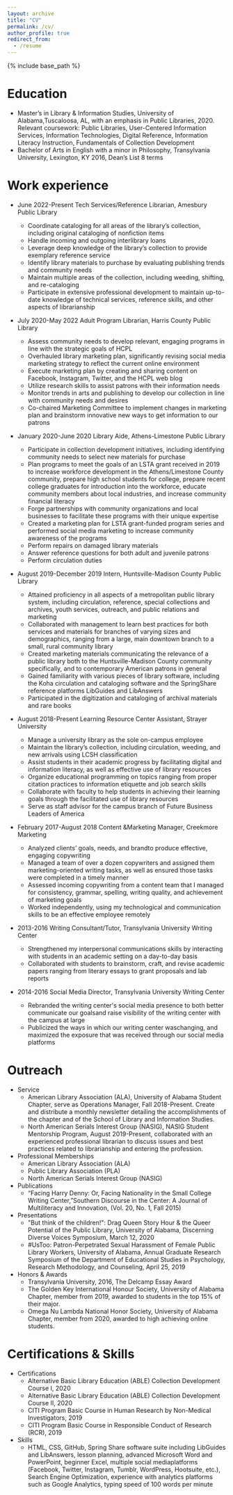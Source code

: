 ```yaml
---
layout: archive
title: "CV"
permalink: /cv/
author_profile: true
redirect_from:
  - /resume
---
```


{% include base_path %}

Education
======
* Master’s in Library & Information Studies, University of Alabama,Tuscaloosa, AL, with an emphasis in Public Libraries, 2020. Relevant coursework: Public Libraries, User-Centered Information Services, Information Technologies, Digital Reference, Information Literacy Instruction, Fundamentals of Collection Development
* Bachelor of Arts in English with a minor in Philosophy, Transylvania University, Lexington, KY 2016, Dean’s List 8 terms

Work experience
======
* June 2022-Present Tech Services/Reference Librarian, Amesbury Public Library
  * Coordinate cataloging for all areas of the library’s collection, including original cataloging of nonfiction items
  * Handle incoming and outgoing interlibrary loans
  * Leverage deep knowledge of the library’s collection to provide exemplary reference service
  * Identify library materials to purchase by evaluating publishing trends and community needs
  * Maintain multiple areas of the collection, including weeding, shifting, and re-cataloging
  * Participate in extensive professional development to maintain up-to-date knowledge of technical services, reference skills, and other aspects of librarianship

* July 2020-May 2022 Adult Program Librarian, Harris County Public Library
  * Assess community needs to develop relevant, engaging programs in line with the strategic goals of HCPL
  * Overhauled library marketing plan, significantly revising social media marketing strategy to reflect the current online environment
  * Execute marketing plan by creating and sharing content on Facebook, Instagram, Twitter, and the HCPL web blog
  * Utilize research skills to assist patrons with their information needs
  * Monitor trends in arts and publishing to develop our collection in line with community needs and desires
  * Co-chaired Marketing Committee to implement changes in marketing plan and brainstorm innovative new ways to get information to our patrons 

* January 2020-June 2020 Library Aide, Athens-Limestone Public Library
  * Participate in collection development initiatives, including identifying community needs to select new materials for purchase
  * Plan programs to meet the goals of an LSTA grant received in 2019 to increase workforce development in the Athens/Limestone County community, prepare high school students for college, prepare recent college graduates for introduction into the workforce, educate community members about local industries, and increase community financial literacy
  * Forge partnerships with community organizations and local businesses to facilitate these programs with their unique expertise
  * Created a marketing plan for LSTA grant-funded program series and performed social media marketing to increase community awareness of the programs
  * Perform repairs on damaged library materials
  * Answer reference questions for both adult and juvenile patrons
  * Perform circulation duties

* August 2019-December 2019 Intern, Huntsville-Madison County Public Library
  * Attained proficiency in all aspects of a metropolitan public library system, including circulation, reference, special collections and archives, youth services, outreach, and public relations and marketing
  * Collaborated with management to learn best practices for both services and materials for branches of varying sizes and demographics, ranging from a large, main downtown branch to a small, rural community library
  * Created marketing materials communicating the relevance of a public library both to the Huntsville-Madison County community specifically, and to contemporary American patrons in general
  * Gained familiarity with various pieces of library software, including the Koha circulation and cataloging software and the SpringShare reference platforms LibGuides and LibAnswers
  * Participated in the digitization and cataloging of archival materials and rare books

* August 2018-Present Learning Resource Center Assistant, Strayer University
  * Manage a university library as the sole on-campus employee
  * Maintain the library’s collection, including circulation, weeding, and new arrivals using LCSH classification
  * Assist students in their academic progress by facilitating digital and information literacy, as well as effective use of library resources
  * Organize educational programming on topics ranging from proper citation practices to information etiquette and job search skills
  * Collaborate with faculty to help students in achieving their learning goals through the facilitated use of library resources
  * Serve as staff advisor for the campus branch of Future Business Leaders of America

* February 2017-August 2018 Content &Marketing Manager, Creekmore Marketing
  * Analyzed clients’ goals, needs, and brandto produce effective, engaging copywriting
  * Managed a team of over a dozen copywriters and assigned them marketing-oriented writing tasks, as well as ensured those tasks were completed in a timely manner
  * Assessed incoming copywriting from a content team that I managed for consistency, grammar, spelling, writing quality, and achievement of marketing goals
  * Worked independently, using my technological and communication skills to be an effective employee remotely
  
* 2013-2016 Writing Consultant/Tutor, Transylvania University Writing Center
  * Strengthened my interpersonal communications skills by interacting with students in an academic setting on a day-to-day basis
  * Collaborated with students to brainstorm, craft, and revise academic papers ranging from literary essays to grant proposals and lab reports
  
* 2014-2016 Social Media Director, Transylvania University Writing Center
  * Rebranded the writing center's social media presence to both better communicate our goalsand raise visibility of the writing center with the campus at large
  * Publicized the ways in which our writing center waschanging, and maximized the exposure that was received through our social media platforms
  
Outreach
======
* Service
  * American Library Association (ALA), University of Alabama Student Chapter, serve as Operations Manager, Fall 2018-Present. Create and distribute a monthly newsletter detailing the accomplishments of the chapter and of the School of Library and Information Studies.
  * North American Serials Interest Group (NASIG), NASIG Student Mentorship Program, August 2019-Present, collaborated with an experienced professional librarian to discuss issues and best practices related to librarianship and entering the profession.
* Professional Memberships
  * American Library Association (ALA)
  * Public Library Association (PLA)
  * North American Serials Interest Group (NASIG)
* Publications
  * “Facing Harry Denny: Or, Facing Nationality in the Small College Writing Center,”Southern Discourse in the Center: A Journal of Multiliteracy and Innovation, (Vol. 20, No. 1, Fall 2015)
* Presentations
  * "But think of the children!": Drag Queen Story Hour & the Queer Potential of the Public Library, University of Alabama, Discerning Diverse Voices Symposium, March 12, 2020
  * #UsToo: Patron-Perpetrated Sexual Harassment of Female Public Library Workers, University of Alabama, Annual Graduate Research Symposium of the Department of Educational Studies in Psychology, Research Methodology, and Counseling, April 25, 2019
* Honors & Awards
  * Transylvania University, 2016, The Delcamp Essay Award
  * The Golden Key International Honour Society, University of Alabama Chapter, member from 2019, awarded to students in the top 15% of their major.
  * Omega Nu Lambda National Honor Society, University of Alabama Chapter, member from 2020, awarded to high achieving online students.

Certifications & Skills
======
* Certifications
  * Alternative Basic Library Education (ABLE) Collection Development Course I, 2020
  * Alternative Basic Library Education (ABLE) Collection Development Course II, 2020
  * CITI Program Basic Course in Human Research by Non-Medical Investigators, 2019
  * CITI Program Basic Course in Responsible Conduct of Research (RCR), 2019
* Skills
  * HTML, CSS, GitHub, Spring Share software suite including LibGuides and LibAnswers, lesson planning, advanced Microsoft Word and PowerPoint, beginner Excel, multiple social mediaplatforms (Facebook, Twitter, Instagram, Tumblr, WordPress, Hootsuite, etc.), Search Engine Optimization, experience with analytics platforms such as Google Analytics, typing speed of 100 words per minute
 
